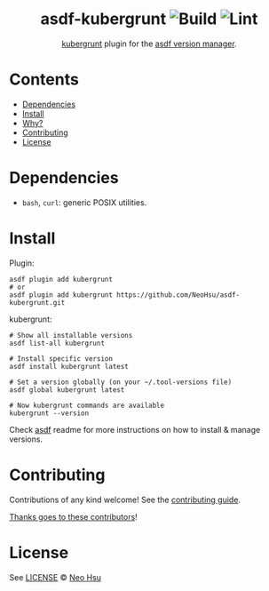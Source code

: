 <div align="center">

# asdf-kubergrunt ![Build](https://github.com/NeoHsu/asdf-kubergrunt/workflows/Build/badge.svg) ![Lint](https://github.com/NeoHsu/asdf-kubergrunt/workflows/Lint/badge.svg)

[kubergrunt](https://www.gruntwork.io/) plugin for the [asdf version manager](https://asdf-vm.com).

</div>

# Contents

- [Dependencies](#dependencies)
- [Install](#install)
- [Why?](#why)
- [Contributing](#contributing)
- [License](#license)

# Dependencies

- `bash`, `curl`: generic POSIX utilities.

# Install

Plugin:

```shell
asdf plugin add kubergrunt
# or
asdf plugin add kubergrunt https://github.com/NeoHsu/asdf-kubergrunt.git
```

kubergrunt:

```shell
# Show all installable versions
asdf list-all kubergrunt

# Install specific version
asdf install kubergrunt latest

# Set a version globally (on your ~/.tool-versions file)
asdf global kubergrunt latest

# Now kubergrunt commands are available
kubergrunt --version
```

Check [asdf](https://github.com/asdf-vm/asdf) readme for more instructions on how to
install & manage versions.

# Contributing

Contributions of any kind welcome! See the [contributing guide](contributing.md).

[Thanks goes to these contributors](https://github.com/NeoHsu/asdf-kubergrunt/graphs/contributors)!

# License

See [LICENSE](LICENSE) © [Neo Hsu](https://github.com/NeoHsu/)
